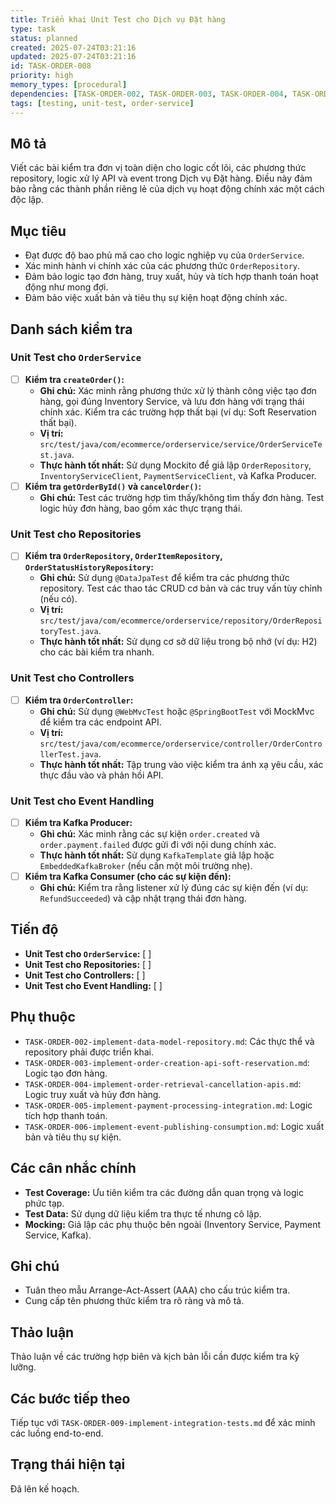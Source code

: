 ```yaml
---
title: Triển khai Unit Test cho Dịch vụ Đặt hàng
type: task
status: planned
created: 2025-07-24T03:21:16
updated: 2025-07-24T03:21:16
id: TASK-ORDER-008
priority: high
memory_types: [procedural]
dependencies: [TASK-ORDER-002, TASK-ORDER-003, TASK-ORDER-004, TASK-ORDER-005, TASK-ORDER-006]
tags: [testing, unit-test, order-service]
---
```


## Mô tả

Viết các bài kiểm tra đơn vị toàn diện cho logic cốt lõi, các phương thức repository, logic xử lý API và event trong Dịch vụ Đặt hàng. Điều này đảm bảo rằng các thành phần riêng lẻ của dịch vụ hoạt động chính xác một cách độc lập.

## Mục tiêu

*   Đạt được độ bao phủ mã cao cho logic nghiệp vụ của `OrderService`.
*   Xác minh hành vi chính xác của các phương thức `OrderRepository`.
*   Đảm bảo logic tạo đơn hàng, truy xuất, hủy và tích hợp thanh toán hoạt động như mong đợi.
*   Đảm bảo việc xuất bản và tiêu thụ sự kiện hoạt động chính xác.

## Danh sách kiểm tra

### Unit Test cho `OrderService`
- [ ] **Kiểm tra `createOrder()`:**
    - **Ghi chú:** Xác minh rằng phương thức xử lý thành công việc tạo đơn hàng, gọi đúng Inventory Service, và lưu đơn hàng với trạng thái chính xác. Kiểm tra các trường hợp thất bại (ví dụ: Soft Reservation thất bại).
    - **Vị trí:** `src/test/java/com/ecommerce/orderservice/service/OrderServiceTest.java`.
    - **Thực hành tốt nhất:** Sử dụng Mockito để giả lập `OrderRepository`, `InventoryServiceClient`, `PaymentServiceClient`, và Kafka Producer.
- [ ] **Kiểm tra `getOrderById()` và `cancelOrder()`:**
    - **Ghi chú:** Test các trường hợp tìm thấy/không tìm thấy đơn hàng. Test logic hủy đơn hàng, bao gồm xác thực trạng thái.

### Unit Test cho Repositories
- [ ] **Kiểm tra `OrderRepository`, `OrderItemRepository`, `OrderStatusHistoryRepository`:**
    - **Ghi chú:** Sử dụng `@DataJpaTest` để kiểm tra các phương thức repository. Test các thao tác CRUD cơ bản và các truy vấn tùy chỉnh (nếu có).
    - **Vị trí:** `src/test/java/com/ecommerce/orderservice/repository/OrderRepositoryTest.java`.
    - **Thực hành tốt nhất:** Sử dụng cơ sở dữ liệu trong bộ nhớ (ví dụ: H2) cho các bài kiểm tra nhanh.

### Unit Test cho Controllers
- [ ] **Kiểm tra `OrderController`:**
    - **Ghi chú:** Sử dụng `@WebMvcTest` hoặc `@SpringBootTest` với MockMvc để kiểm tra các endpoint API.
    - **Vị trí:** `src/test/java/com/ecommerce/orderservice/controller/OrderControllerTest.java`.
    - **Thực hành tốt nhất:** Tập trung vào việc kiểm tra ánh xạ yêu cầu, xác thực đầu vào và phản hồi API.

### Unit Test cho Event Handling
- [ ] **Kiểm tra Kafka Producer:**
    - **Ghi chú:** Xác minh rằng các sự kiện `order.created` và `order.payment.failed` được gửi đi với nội dung chính xác.
    - **Thực hành tốt nhất:** Sử dụng `KafkaTemplate` giả lập hoặc `EmbeddedKafkaBroker` (nếu cần một môi trường nhẹ).
- [ ] **Kiểm tra Kafka Consumer (cho các sự kiện đến):**
    - **Ghi chú:** Kiểm tra rằng listener xử lý đúng các sự kiện đến (ví dụ: `RefundSucceeded`) và cập nhật trạng thái đơn hàng.

## Tiến độ

*   **Unit Test cho `OrderService`:** [ ]
*   **Unit Test cho Repositories:** [ ]
*   **Unit Test cho Controllers:** [ ]
*   **Unit Test cho Event Handling:** [ ]

## Phụ thuộc

*   `TASK-ORDER-002-implement-data-model-repository.md`: Các thực thể và repository phải được triển khai.
*   `TASK-ORDER-003-implement-order-creation-api-soft-reservation.md`: Logic tạo đơn hàng.
*   `TASK-ORDER-004-implement-order-retrieval-cancellation-apis.md`: Logic truy xuất và hủy đơn hàng.
*   `TASK-ORDER-005-implement-payment-processing-integration.md`: Logic tích hợp thanh toán.
*   `TASK-ORDER-006-implement-event-publishing-consumption.md`: Logic xuất bản và tiêu thụ sự kiện.

## Các cân nhắc chính

*   **Test Coverage:** Ưu tiên kiểm tra các đường dẫn quan trọng và logic phức tạp.
*   **Test Data:** Sử dụng dữ liệu kiểm tra thực tế nhưng cô lập.
*   **Mocking:** Giả lập các phụ thuộc bên ngoài (Inventory Service, Payment Service, Kafka).

## Ghi chú

*   Tuân theo mẫu Arrange-Act-Assert (AAA) cho cấu trúc kiểm tra.
*   Cung cấp tên phương thức kiểm tra rõ ràng và mô tả.

## Thảo luận

Thảo luận về các trường hợp biên và kịch bản lỗi cần được kiểm tra kỹ lưỡng.

## Các bước tiếp theo

Tiếp tục với `TASK-ORDER-009-implement-integration-tests.md` để xác minh các luồng end-to-end.

## Trạng thái hiện tại

Đã lên kế hoạch.